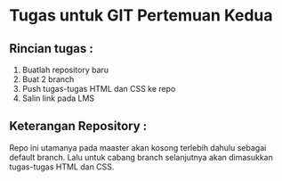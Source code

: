 # Tugas untuk GIT Pertemuan Kedua
## Rincian tugas :
1. Buatlah repository baru 
2. Buat 2 branch
3. Push tugas-tugas HTML dan CSS ke repo
4. Salin link pada LMS

## Keterangan Repository :
Repo ini utamanya pada maaster akan kosong terlebih dahulu sebagai default branch.
Lalu untuk cabang branch selanjutnya akan dimasukkan tugas-tugas HTML dan CSS.